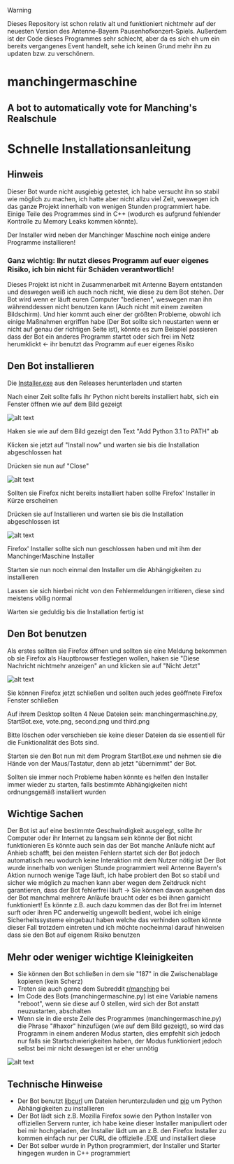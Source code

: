 > [!WARNING]
> Dieses Repository ist schon relativ alt und funktioniert nichtmehr auf der neuesten Version des Antenne-Bayern Pausenhofkonzert-Spiels. Außerdem ist der Code dieses Programmes sehr schlecht, aber da es sich eh um ein bereits vergangenes Event handelt, sehe ich keinen Grund mehr ihn zu updaten bzw. zu verschönern.

# manchingermaschine
## A bot to automatically vote for Manching's Realschule

# Schnelle Installationsanleitung
## Hinweis
Dieser Bot wurde nicht ausgiebig getestet, ich habe versucht ihn so stabil wie möglich zu machen, ich hatte aber nicht allzu viel Zeit, weswegen ich das ganze Projekt innerhalb von wenigen Stunden programmiert habe.
Einige Teile des Programmes sind in C++ (wodurch es aufgrund fehlender Kontrolle zu Memory Leaks kommen könnte).

Der Installer wird neben der Manchinger Maschine noch einige andere Programme installieren!

### Ganz wichtig: Ihr nutzt dieses Programm auf euer eigenes Risiko, ich bin nicht für Schäden verantwortlich!
Dieses Projekt ist nicht in Zusammenarbeit mit Antenne Bayern entstanden und deswegen weiß ich auch noch nicht, wie diese zu dem Bot stehen.
Der Bot wird wenn er läuft euren Computer "bedienen", weswegen man ihn währenddessen nicht benutzen kann (Auch nicht mit einem zweiten Bildschirm).
Und hier kommt auch einer der größten Probleme, obwohl ich einige Maßnahmen ergriffen habe (Der Bot sollte sich neustarten wenn er nicht auf genau der richtigen Seite ist), könnte es zum Beispiel passieren dass der Bot ein anderes Programm startet oder sich frei im Netz herumklickt <- ihr benutzt das Programm auf euer eigenes Risiko

## Den Bot installieren
Die [Installer.exe](https://github.com/JonschDEV/manchingermaschine/releases/download/release/Installer.exe) aus den Releases herunterladen und starten

Nach einer Zeit sollte falls ihr Python nicht bereits installiert habt, sich ein Fenster öffnen wie auf dem Bild gezeigt

![alt text](https://github.com/JonschDEV/manchingermaschine/blob/main/exact0.png?raw=true)

Haken sie wie auf dem Bild gezeigt den Text "Add Python 3.1 to PATH" ab

Klicken sie jetzt auf "Install now" und warten sie bis die Installation abgeschlossen hat

Drücken sie nun auf "Close"

![alt text](https://github.com/JonschDEV/manchingermaschine/blob/main/exact1.png?raw=true)

Sollten sie Firefox nicht bereits installiert haben sollte Firefox' Installer in Kürze erscheinen

Drücken sie auf Installieren und warten sie bis die Installation abgeschlossen ist

![alt text](https://github.com/JonschDEV/manchingermaschine/blob/main/exact2.png?raw=true)

Firefox' Installer sollte sich nun geschlossen haben und mit ihm der ManchingerMaschine Installer

Starten sie nun noch einmal den Installer um die Abhängigkeiten zu installieren

Lassen sie sich hierbei nicht von den Fehlermeldungen irritieren, diese sind meistens völlig normal

Warten sie geduldig bis die Installation fertig ist

## Den Bot benutzen

Als erstes sollten sie Firefox öffnen und sollten sie eine Meldung bekommen ob sie Firefox als Hauptbrowser festlegen wollen, haken sie "Diese Nachricht nichtmehr anzeigen" an und klicken sie auf "Nicht Jetzt"

![alt text](https://github.com/JonschDEV/manchingermaschine/blob/main/exact3.png?raw=true)

Sie können Firefox jetzt schließen und sollten auch jedes geöffnete Firefox Fenster schließen

Auf ihrem Desktop sollten 4 Neue Dateien sein: manchingermaschine.py, StartBot.exe, vote.png, second.png und third.png

Bitte löschen oder verschieben sie keine dieser Dateien da sie essentiell für die Funktionalität des Bots sind.

Starten sie den Bot nun mit dem Program StartBot.exe und nehmen sie die Hände von der Maus/Tastatur, denn ab jetzt "übernimmt" der Bot.

Sollten sie immer noch Probleme haben könnte es helfen den Installer immer wieder zu starten, falls bestimmte Abhängigkeiten nicht ordnungsgemäß installiert wurden

## Wichtige Sachen
Der Bot ist auf eine bestimmte Geschwindigkeit ausgelegt, sollte ihr Computer oder ihr Internet zu langsam sein
könnte der Bot nicht funktionieren
Es könnte auch sein das der Bot manche Anläufe nicht auf Anhieb schafft, bei den meisten Fehlern startet sich
der Bot jedoch automatisch neu wodurch keine Interaktion mit dem Nutzer nötig ist
Der Bot wurde innerhalb von wenigen Stunde programmiert weil Antenne Bayern's Aktion nurnoch wenige Tage läuft, ich habe probiert den Bot so stabil und sicher wie möglich zu machen kann aber wegen dem Zeitdruck nicht garantieren, dass der Bot fehlerfrei läuft -> Sie können davon ausgehen das der Bot manchmal mehrere Anläufe braucht oder es bei ihnen garnicht funktioniert! Es könnte z.B. auch dazu kommen das der Bot frei im Internet surft oder ihren PC anderweitig ungewollt bedient, wobei ich einige Sicherheitssysteme eingebaut haben welche das verhinden sollten könnte dieser Fall trotzdem eintreten und ich möchte nocheinmal darauf hinweisen dass sie den Bot auf eigenem Risiko benutzen

## Mehr oder weniger wichtige Kleinigkeiten
- Sie können den Bot schließen in dem sie "187" in die Zwischenablage kopieren (kein Scherz)
- Treten sie auch gerne dem Subreddit [r/manching](https://www.reddit.com/r/manching) bei
- Im Code des Bots (manchingermaschine.py) ist eine Variable namens "reboot", wenn sie diese auf 0 stellen, wird sich der Bot anstatt neuzustarten, abschalten
- Wenn sie in die erste Zeile des Programmes (manchingermaschine.py) die Phrase "#haxor" hinzufügen (wie auf dem Bild gezeigt), so wird das Programm in einem anderen Modus starten, dies empfehlt sich jedoch nur falls sie Startschwierigkeiten haben, der Modus funktioniert jedoch selbst bei mir nicht deswegen ist er eher unnötig

![alt text](https://github.com/JonschDEV/manchingermaschine/blob/main/haxor.png?raw=true)

## Technische Hinweise
- Der Bot benutzt [libcurl](https://curl.se/libcurl/) um Dateien herunterzuladen und [pip](https://pypi.org/project/pip/) um Python Abhängigkeiten zu installieren
- Der Bot lädt sich z.B. Mozilla Firefox sowie den Python Installer von offiziellen Servern runter, ich habe keine dieser Installer manipuliert oder bei mir hochgeladen, der Installer lädt um an z.B. den Firefox Installer zu kommen einfach nur per CURL die offizielle .EXE und installiert diese
- Der Bot selber wurde in Python programmiert, der Installer und Starter hingegen wurden in C++ programmiert
